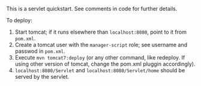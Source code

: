 This is a servlet quickstart. See comments in code for further details.

To deploy:

1) Start tomcat; if it runs elsewhere than `localhost:8080`, point to it from `pom.xml`.
2) Create a tomcat user with the `manager-script` role; see username and passwod in `pom.xml`.
3) Execute `mvn tomcat7:deploy` (or any other command, like redeploy. If using other version of tomcat, change the pom.xml pluggin accordingly).
4) `localhost:8080/Servlet` and `localhost:8080/Servlet/home` should be served by the servlet.
